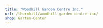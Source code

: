 ```yaml
---
title: "Woodhill Garden Centre Inc."
url: /thornhill/woodhill-garden-centre-inc/
shop: Garten-Center
---
```

